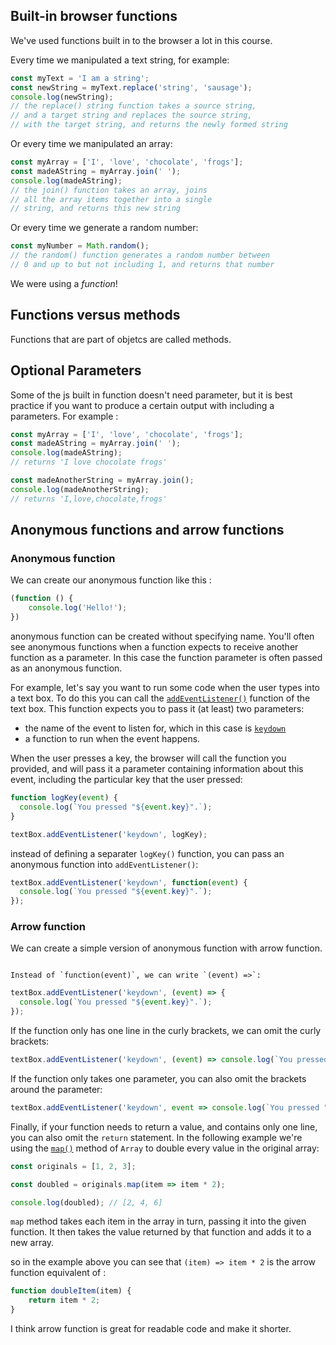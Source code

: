 ## Built-in browser functions

We've used functions built in to the browser a lot in this course.

Every time we manipulated a text string, for example:
```js
const myText = 'I am a string';
const newString = myText.replace('string', 'sausage');
console.log(newString);
// the replace() string function takes a source string,
// and a target string and replaces the source string,
// with the target string, and returns the newly formed string
```
Or every time we manipulated an array:
```js
const myArray = ['I', 'love', 'chocolate', 'frogs'];
const madeAString = myArray.join(' ');
console.log(madeAString);
// the join() function takes an array, joins
// all the array items together into a single
// string, and returns this new string
```
Or every time we generate a random number:
```js
const myNumber = Math.random();
// the random() function generates a random number between
// 0 and up to but not including 1, and returns that number
```
We were using a _function_!

## Functions versus methods
Functions that are part of objetcs are called methods. 
## Optional Parameters
Some of the js built in function doesn't need parameter, but it is best practice if you want to produce a certain output with including a parameters. For example :
```js
const myArray = ['I', 'love', 'chocolate', 'frogs'];
const madeAString = myArray.join(' ');
console.log(madeAString);
// returns 'I love chocolate frogs'

const madeAnotherString = myArray.join();
console.log(madeAnotherString);
// returns 'I,love,chocolate,frogs'
```

## Anonymous functions and arrow functions
### Anonymous function
We can create our anonymous function like this :
```js
(function () {
	console.log('Hello!');
})
```
anonymous function can be created without specifying name. You'll often see anonymous functions when a function expects to receive another function as a parameter. In this case the function parameter is often passed as an anonymous function. 

For example, let's say you want to run some code when the user types into a text box. To do this you can call the [`addEventListener()`](https://developer.mozilla.org/en-US/docs/Web/API/EventTarget/addEventListener "addEventListener()") function of the text box. This function expects you to pass it (at least) two parameters:

-   the name of the event to listen for, which in this case is [`keydown`](https://developer.mozilla.org/en-US/docs/Web/API/Element/keydown_event "keydown")
-   a function to run when the event happens.

When the user presses a key, the browser will call the function you provided, and will pass it a parameter containing information about this event, including the particular key that the user pressed:
```js
function logKey(event) {
  console.log(`You pressed "${event.key}".`);
}

textBox.addEventListener('keydown', logKey);
```
instead of defining a separater `logKey()` function, you can pass an anonymous function into `addEventListener()`:
```js
textBox.addEventListener('keydown', function(event) {
  console.log(`You pressed "${event.key}".`);
});
```
### Arrow function
We can create a simple version of anonymous function with arrow function.
```ad-important

Instead of `function(event)`, we can write `(event) =>`: 
```
```js
textBox.addEventListener('keydown', (event) => {
  console.log(`You pressed "${event.key}".`);
});
```
If the function only has one line in the curly brackets, we can omit the curly brackets:
```js
textBox.addEventListener('keydown', (event) => console.log(`You pressed "${event.key}".`));
```
If the function only takes one parameter, you can also omit the brackets around the parameter:
```js
textBox.addEventListener('keydown', event => console.log(`You pressed "${event.key}".`));
```
Finally, if your function needs to return a value, and contains only one line, you can also omit the `return` statement. In the following example we're using the [`map()`](https://developer.mozilla.org/en-US/docs/Web/JavaScript/Reference/Global_Objects/Array/map) method of `Array` to double every value in the original array:
```js
const originals = [1, 2, 3];

const doubled = originals.map(item => item * 2);

console.log(doubled); // [2, 4, 6]
```
`map` method takes each item in the array in turn, passing it into the given function. It then takes the value returned by that function and adds it to a new array.

so in the example above you can see that `(item) => item * 2` is the arrow function equivalent of :
```js
function doubleItem(item) {
	return item * 2;
}
```
I think arrow function is great for readable code and make it shorter.

